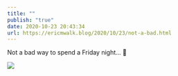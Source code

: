 ```yaml
---
title: ""
publish: "true"
date: 2020-10-23 20:43:34
url: https://ericmwalk.blog/2020/10/23/not-a-bad.html
---
```


Not a bad way to spend a Friday night... 🏒

![](https://ericmwalk.blog/uploads/2020/1a14927be1.jpg)